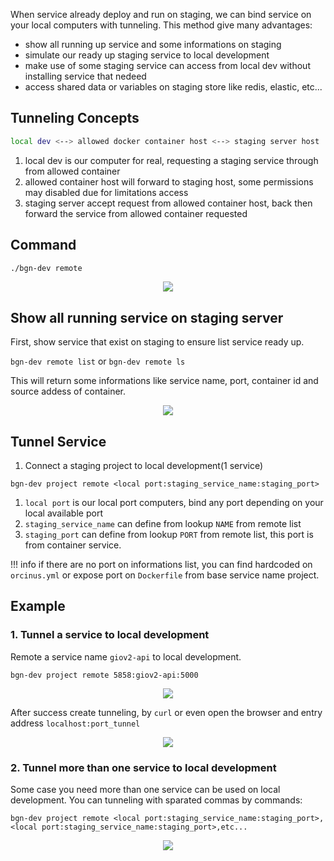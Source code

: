 When service already deploy and run on staging, we can bind service on your local computers with tunneling.
This method give many advantages: 

- show all running up service and some informations on staging
- simulate our ready up staging service to local development 
- make use of some staging service can access from local dev without installing service that nedeed
- access shared data or variables on staging store like redis, elastic, etc...


## Tunneling Concepts
```bash
local dev <--> allowed docker container host <--> staging server host
```

1. local dev is our computer for real, requesting a staging service through from allowed container
2. allowed container host will forward to staging host, some permissions may disabled due for limitations access 
3. staging server accept request from allowed container host, back then forward the service from allowed container requested  

## Command
```bash
./bgn-dev remote 
```

<p align="center">
	<img src="../img/bgn-dev-remote.png">
</p>


## Show all running service on staging server
First, show service that exist on staging to ensure list service ready up.

`bgn-dev remote list`  or `bgn-dev remote ls`

This will return some informations like service name, port, container id and source addess of container.  

<p align="center">
	<img src="../img/bgn-dev-remote-ls.png">
</p>

## Tunnel Service 
1. Connect a staging project to local development(1 service) 
 
`bgn-dev project remote <local port:staging_service_name:staging_port>`

1. `local port` is our local port computers, bind any port depending on your local available port
2. `staging_service_name` can define from lookup `NAME` from remote list
3. `staging_port` can define from lookup `PORT` from remote list, this port is from container service. 

!!! info
	if there are no port on informations list, you can find hardcoded on `orcinus.yml` 
	or expose port on `Dockerfile` from base service name project. 

## Example
### 1. Tunnel a service to local development 
Remote a service name `giov2-api` to local development.

`bgn-dev project remote 5858:giov2-api:5000`

<p align="center">
	<img src="../img/bgn-dev-remote-giov2api-tunnel.png">
</p>

After success create tunneling, by `curl` or even open the browser and entry address `localhost:port_tunnel` 

<p align="center">
	<img src="../img/bgn-dev-remote-giov2-api-check.png">
</p>

### 2. Tunnel more than one service to local development 
Some case you need more than one service can be used on local development. 
You can tunneling with sparated commas by commands:

`bgn-dev project remote <local port:staging_service_name:staging_port>,<local port:staging_service_name:staging_port>,etc...`

<p align="center">
	<img src="../img/bgn-dev-remote-by-commas.png">
</p>
